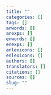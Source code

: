 ```yaml
---
title: ""
categories: []
tags: []
arwords: []
arexps: []
enwords: []
enexps: []
arlexicons: []
enlexicons: []
authors: []
translators: []
citations: []
sources: []
slug: ""
---
```


